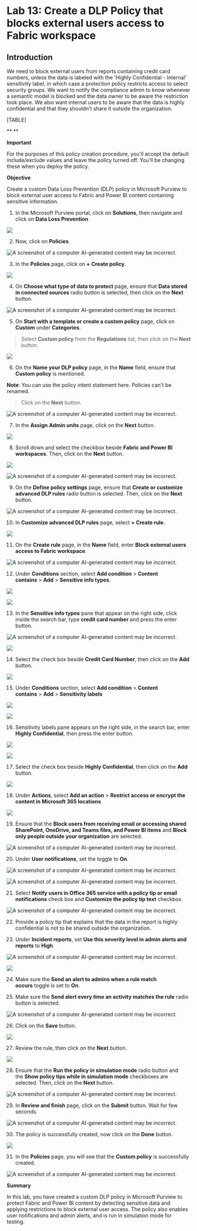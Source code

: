 # Lab 13: Create a DLP Policy that blocks external users access to Fabric workspace

## Introduction

We need to block external users from reports containing credit card
numbers, unless the data is labeled with the 'Highly Confidential -
Internal' sensitivity label, in which case a protection policy restricts
access to select security groups. We want to notify the compliance admin
to know whenever a semantic model is blocked and the data owner to be
aware the restriction took place. We also want internal users to be
aware that the data is highly confidential and that they shouldn't share
it outside the organization.

[TABLE]

** **

**Important**

For the purposes of this policy creation procedure, you'll accept the
default include/exclude values and leave the policy turned off. You'll
be changing these when you deploy the policy.

**Objective**

Create a custom Data Loss Prevention (DLP) policy in Microsoft Purview
to block external user access to Fabric and Power BI content containing
sensitive information.

1.  In the Microsoft Purview portal, click on **Solutions**, then
    navigate and click on **Data Loss Prevention**

![](./media/image1.png)

2.  Now, click on **Policies**.

![A screenshot of a computer AI-generated content may be
incorrect.](./media/image2.png)

3.  In the **Policies** page, click on **+** **Create policy**.

![](./media/image3.png)

4.  On **Choose what type of data to protect** page, ensure that **Data
    stored in connected sources** radio button is selected, then click
    on the **Next** button.

![A screenshot of a computer AI-generated content may be
incorrect.](./media/image4.png)

5.  On **Start with a template or create a custom policy** page, click
    on **Custom** under **Categories**.

> Select **Custom policy** from the **Regulations** list, then click on
> the **Next** button.

![](./media/image5.png)

6.  On the **Name your DLP policy** page, in the **Name** field, ensure
    that **Custom policy** is mentioned.

**Note**: You can use the policy intent statement here. Policies can't
be renamed.

> Click on the **Next** button.

![A screenshot of a computer AI-generated content may be
incorrect.](./media/image6.png)

7.  In the **Assign** **Admin units** page, click on the **Next**
    button.

![](./media/image7.png)

8.  Scroll down and select the checkbox beside **Fabric and Power BI
    workspaces**. Then, click on the **Next** button.

![](./media/image8.png)

![A screenshot of a computer AI-generated content may be
incorrect.](./media/image9.png)

9.  On the **Define policy settings** page, ensure that **Create or
    customize advanced DLP rules** radio button is selected. Then, click
    on the **Next** button.

![A screenshot of a computer AI-generated content may be
incorrect.](./media/image10.png)

10. In **Customize advanced DLP rules** page, select **+ Create rule**.

![](./media/image11.png)

11. On the **Create rule** page, in the **Name** field, enter **Block
    external users access to Fabric workspace**.

![A screenshot of a computer AI-generated content may be
incorrect.](./media/image12.png)

12. Under **Conditions** section, select **Add condition** \> **Content
    contains** \> **Add** \> **Sensitive info types**.

![](./media/image13.png)

![](./media/image14.png)

13. In the **Sensitive info types** pane that appear on the right side,
    click inside the search bar, type **credit card number** and press
    the enter button.

![A screenshot of a computer AI-generated content may be
incorrect.](./media/image15.png)

![](./media/image16.png)

14. Select the check box beside **Credit Card Number**, then click on
    the **Add** button.

![](./media/image17.png)

15. Under **Conditions** section, select **Add condition** \> **Content
    contains** \> **Add** \> **Sensitivity labels**

![](./media/image18.png)

![](./media/image19.png)

16. Sensitivity labels pane appears on the right side, in the search
    bar, enter **Highly Confidential**, then press the enter button.

![](./media/image20.png)

![](./media/image21.png)

17. Select the check box beside **Highly Confidential**, then click on
    the **Add** button.

![](./media/image22.png)

18. Under **Actions**, select **Add an action** \> **Restrict access or
    encrypt the content in Microsoft 365 locations**

![](./media/image23.png)

19. Ensure that the **Block users from receiving email or accessing
    shared SharePoint, OneDrive, and Teams files, and Power BI
    items** and **Block only people outside your organization** are
    selected.

![A screenshot of a computer AI-generated content may be
incorrect.](./media/image24.png)

20. Under **User notifications**, set the toggle to **On**.

![A screenshot of a computer AI-generated content may be
incorrect.](./media/image25.png)

![A screenshot of a computer AI-generated content may be
incorrect.](./media/image26.png)

21. Select **Notify users in Office 365 service with a policy tip or
    email notifications** check box and **Customize the policy tip
    text** checkbox.

![A screenshot of a computer AI-generated content may be
incorrect.](./media/image27.png)

22. Provide a policy tip that explains that the data in the report is
    highly confidential is not to be shared outside the organization.

23. Under **Incident reports**, set **Use this severity level in admin
    alerts and reports** to **High**.

![A screenshot of a computer AI-generated content may be
incorrect.](./media/image28.png)

![](./media/image29.png)

24. Make sure the **Send an alert to admins when a rule match
    occurs** toggle is set to **On**.

25. Make sure the **Send alert every time an activity matches the
    rule** radio button is selected.

![A screenshot of a computer AI-generated content may be
incorrect.](./media/image30.png)

26. Click on the **Save** button.

![](./media/image31.png)

27. Review the rule, then click on the **Next** button.

![](./media/image32.png)

28. Ensure that the **Run the policy in simulation mode** radio button
    and the **Show policy tips while in simulation mode** checkboxes are
    selected. Then, click on the **Next** button.

![A screenshot of a computer AI-generated content may be
incorrect.](./media/image33.png)

29. In **Review and finish** page, click on the **Submit** button. Wait
    for few seconds.

![A screenshot of a computer AI-generated content may be
incorrect.](./media/image34.png)

30. The policy is successfully created, now click on the **Done**
    button.

![](./media/image35.png)

31. In the **Policies** page, you will see that the **Custom policy** is
    successfully created.

![A screenshot of a computer AI-generated content may be
incorrect.](./media/image36.png)

**Summary**

In this lab, you have created a custom DLP policy in Microsoft Purview
to protect Fabric and Power BI content by detecting sensitive data and
applying restrictions to block external user access. The policy also
enables user notifications and admin alerts, and is run in simulation
mode for testing.
